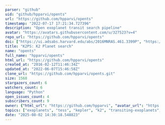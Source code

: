 ```yaml
---
parser: "github"
uid: "github/hpparvi/opents"
url: "https://github.com/hpparvi/opents"
timestamp: "2022-07-17 17:21:34.727396"
description: "Open exoplanet transit search pipeline"
avatar: "https://avatars.githubusercontent.com/u/327523?v=4"
repo_url: "https://github.com/hpparvi/opents"
doi: ["https://ui.adsabs.harvard.edu/abs/2016MNRAS.461.3399P", "https://ui.adsabs.harvard.edu/abs/2016ascl.soft07010P/abstract"]
title: "K2PS: K2 Planet search"
name: "opents"
full_name: "hpparvi/opents"
html_url: "https://github.com/hpparvi/opents"
created_at: "2016-02-12T11:46:34Z"
updated_at: "2022-06-07T15:46:58Z"
clone_url: "https://github.com/hpparvi/opents.git"
size: 1568
stargazers_count: 6
watchers_count: 6
language: "Python"
open_issues_count: 4
subscribers_count: 9
owner: {"html_url": "https://github.com/hpparvi", "avatar_url": "https://avatars.githubusercontent.com/u/327523?v=4", "login": "hpparvi", "type": "User"}
topics: ["exoplanets", "tess", "kepler", "k2", "transiting-exoplanets", "transiting-planets", "astronomy"]
date: "2025-08-02 14:30:18.548823"
---
```


